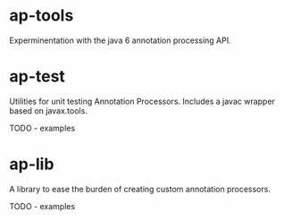 ap-tools
========

Experminentation with the java 6 annotation processing API.

ap-test
===
Utilities for unit testing Annotation Processors. Includes a javac wrapper based on javax.tools.

TODO - examples

ap-lib
===
A library to ease the burden of creating custom annotation processors.

TODO - examples
 
